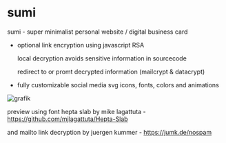 # sumi
sumi - super minimalist personal website / digital business card

- optional link encryption using javascript RSA

    local decryption avoids sensitive information in sourcecode
    
    redirect to or promt decrypted information (mailcrypt & datacrypt)
    
- fully customizable social media svg icons, fonts, colors and animations

    


![grafik](https://user-images.githubusercontent.com/67200786/125447472-9c74ad51-842a-44b7-b9fe-d92be4fd4c88.png)

preview using font hepta slab by mike lagattuta - https://github.com/mjlagattuta/Hepta-Slab

and mailto link decryption by juergen kummer - https://jumk.de/nospam
